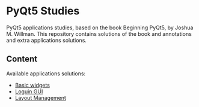 # PyQt5 Studies

PyQt5 applications studies, based on the book Beginning PyQt5, by Joshua M. Willman. This repository contains solutions of the book and annotations and extra applications solutions.

## Content

Available applications solutions:

- [Basic widgets](1_basics)
- [Loguin GUI](2_loginGUI)
- [Layout Management](3_layout_management)
